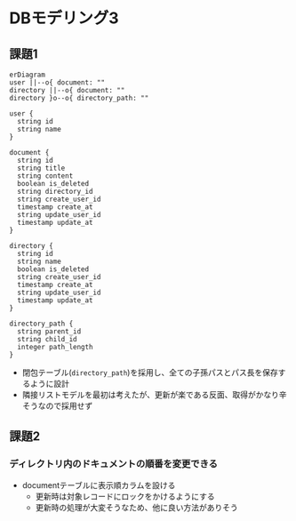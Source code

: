 # DBモデリング3
## 課題1

```mermaid
erDiagram
user ||--o{ document: ""
directory ||--o{ document: ""
directory }o--o{ directory_path: ""

user {
  string id
  string name
}

document {
  string id
  string title
  string content
  boolean is_deleted
  string directory_id
  string create_user_id
  timestamp create_at
  string update_user_id
  timestamp update_at
}

directory {
  string id
  string name
  boolean is_deleted
  string create_user_id
  timestamp create_at
  string update_user_id
  timestamp update_at
}

directory_path {
  string parent_id
  string child_id
  integer path_length
}

```

- 閉包テーブル(`directory_path`)を採用し、全ての子孫パスとパス長を保存するように設計
- 隣接リストモデルを最初は考えたが、更新が楽である反面、取得がかなり辛そうなので採用せず

## 課題2
### ディレクトリ内のドキュメントの順番を変更できる
- documentテーブルに表示順カラムを設ける
  - 更新時は対象レコードにロックをかけるようにする
  - 更新時の処理が大変そうなため、他に良い方法がありそう